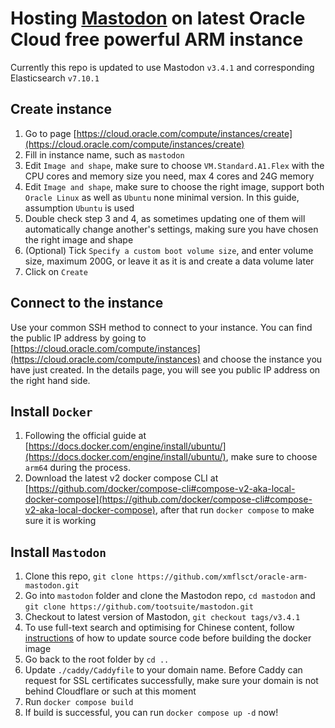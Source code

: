 # Hosting [Mastodon](https://github.com/tootsuite/mastodon) on latest Oracle Cloud free powerful ARM instance

Currently this repo is updated to use Mastodon `v3.4.1` and corresponding Elasticsearch `v7.10.1`

## Create instance

1. Go to page [https://cloud.oracle.com/compute/instances/create](https://cloud.oracle.com/compute/instances/create)
2. Fill in instance name, such as `mastodon`
3. Edit `Image and shape`, make sure to choose `VM.Standard.A1.Flex` with the CPU cores and memory size you need, max 4 cores and 24G memory
4. Edit `Image and shape`, make sure to choose the right image, support both `Oracle Linux` as well as `Ubuntu` none minimal version. In this guide, assumption `Ubuntu` is used
5. Double check step 3 and 4, as sometimes updating one of them will automatically change another's settings, making sure you have chosen the right image and shape
6. (Optional) Tick `Specify a custom boot volume size`, and enter volume size, maximum 200G, or leave it as it is and create a data volume later
7. Click on `Create`

## Connect to the instance

Use your common SSH method to connect to your instance. You can find the public IP address by going to [https://cloud.oracle.com/compute/instances](https://cloud.oracle.com/compute/instances) and choose the instance you have just created. In the details page, you will see you public IP address on the right hand side.

## Install `Docker`

1. Following the official guide at [https://docs.docker.com/engine/install/ubuntu/](https://docs.docker.com/engine/install/ubuntu/), make sure to choose `arm64` during the process.
2. Download the latest v2 docker compose CLI at [https://github.com/docker/compose-cli#compose-v2-aka-local-docker-compose](https://github.com/docker/compose-cli#compose-v2-aka-local-docker-compose), after that run `docker compose` to make sure it is working

## Install `Mastodon`

1. Clone this repo, `git clone https://github.com/xmflsct/oracle-arm-mastodon.git`
2. Go into `mastodon` folder and clone the Mastodon repo, `cd mastodon` and `git clone https://github.com/tootsuite/mastodon.git`
3. Checkout to latest version of Mastodon, `git checkout tags/v3.4.1`
4. To use full-text search and optimising for Chinese content, follow [instructions](https://docs.joinmastodon.org/admin/optional/elasticsearch/#:~:text=Chinese%20search%20optimization) of how to update source code before building the docker image
5. Go back to the root folder by `cd ..`
6. Update `./caddy/Caddyfile` to your domain name. Before Caddy can request for SSL certificates successfully, make sure your domain is not behind Cloudflare or such at this moment
7. Run `docker compose build`
8. If build is successful, you can run `docker compose up -d` now!
